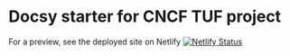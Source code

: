# Docsy starter for CNCF TUF project

For a preview, see the deployed site on Netlify
[![Netlify Status](https://api.netlify.com/api/v1/badges/5c5979e1-541a-442a-aa4f-50abbd6c0b49/deploy-status)](https://app.netlify.com/sites/tuf-homepage/deploys)
